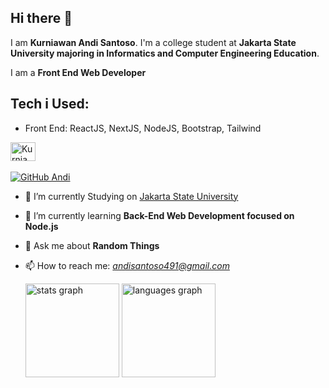## Hi there 👋

I am **Kurniawan Andi Santoso**. I'm a college student at **Jakarta State University majoring in Informatics and Computer Engineering Education**.  

I am a **Front End Web Developer**

## Tech i Used:
- Front End:
 ReactJS,
 NextJS,
 NodeJS,
 Bootstrap,
 Tailwind


 
<a href="https://www.linkedin.com/in/kurniawan-andi-santoso-20b5b0195/" target="blank"><img align="center" src="https://raw.githubusercontent.com/rahuldkjain/github-profile-readme-generator/master/src/images/icons/Social/linked-in-alt.svg" alt="Kurniawan Andi Santoso" height="30" width="40" /></a>
<br/>
<br/>
[![GitHub Andi](https://img.shields.io/github/followers/Andi2809?label=follow&style=social)](https://github.com/Andi2809)




- 🔭 I’m currently Studying on [Jakarta State University](https://www.unj.ac.id/)
- 🌱 I’m currently learning **Back-End Web Development focused on Node.js**
- 💬 Ask me about **Random Things**
- 📫 How to reach me: *andisantoso491@gmail.com*


  <img src="https://github-readme-stats.vercel.app/api?username=andi2809&hide_title=false&hide_rank=false&show_icons=true&include_all_commits=true&count_private=true&disable_animations=false&theme=dracula&locale=en&hide_border=false&order=1" height="150" alt="stats graph"  />
  <img src="https://github-readme-stats.vercel.app/api/top-langs?username=andi2809&locale=en&hide_title=false&layout=compact&card_width=320&langs_count=5&theme=dracula&hide_border=false&order=2" height="150" alt="languages graph"  />
